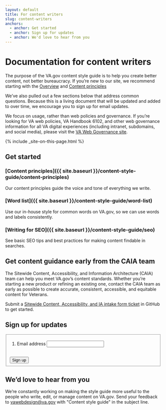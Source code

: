```yaml
---
layout: default
title: For content writers
slug: content-writers
anchors:
  - anchor: Get started
  - anchor: Sign up for updates
  - anchor: We'd love to hear from you
---
```


# Documentation for content writers

<div class="va-introtext">
  The purpose of the VA.gov content style guide is to help you create better content, not better bureaucracy. If you’re new to our site, we recommend starting with the <a href="{{ site.baseurl }}/content-style-guide/">Overview</a> and <a href="{{ site.baseurl }}/content-style-guide/content-principles">Content principles</a>
</div>

We’ve also pulled out a few sections below that address common questions. Because this is a living document that will be updated and added to over time, we encourage you to sign up for email updates.

We focus on usage, rather than web policies and governance. If you’re looking for VA web policies, VA Handbook 6102, and other web governance information for all VA digital experiences (including intranet, subdomains, and social media), please visit the [VA Web Governance site](https://digital.va.gov/web-governance/).

{% include _site-on-this-page.html %}

## Get started

### [Content principles]({{ site.baseurl }}/content-style-guide/content-principles)
Our content principles guide the voice and tone of everything we write.

### [Word list]({{ site.baseurl }}/content-style-guide/word-list)
Use our in-house style for common words on VA.gov, so we can use words and labels consistently.

### [Writing for SEO]({{ site.baseurl }}/content-style-guide/seo)
See basic SEO tips and best practices for making content findable in searches.

## Get content guidance early from the CAIA team

The Sitewide Content, Accessibility, and Information Architecture (CAIA) team can help you meet VA.gov’s content standards. Whether you’re starting a new product or refining an existing one, contact the CAIA team as early as possible to create accurate, consistent, accessible, and equitable content for Veterans.

Submit a [Sitewide Content, Accessibility, and IA intake form ticket](https://github.com/department-of-veterans-affairs/va.gov-team/issues/new?assignees=RLHecht%2C+coforma-terry%2C+kristinoletmuskat%2C+laurwill%2C+sara-amanda&labels=sitewide+CAIA%2C+sitewide+content-product+support%2C+Sitewide+IA%2C+sitewide+content%2C+sitewide+accessibility&projects=&template=sitewide-content-intake-form.md&title=%3CType+of+Request%3E+from+%3CTeam%3E) in GitHub to get started.

## Sign up for updates
<form id="GD-snippet-form" action="https://public.govdelivery.com/accounts/USVADS/subscribers/qualify" accept-charset="UTF-8" method="post">
  <input name="utf8" type="hidden" value="&#x2713;" />
  <input type="hidden" name="authenticity_token" value="+Ycg18OTfytwWfUKmlfsFpLivhrAZfJCZ0YtJ0f88YnpHqz4WcsolaudXm6tMS8UrZ9aagwWiSg3bEVp5xWCLg==" />
  <input type="hidden" name="topic_id" id="topic_id" value="USVADS_2" />
  <fieldset>
<ol class="usa-unstyled-list vads-u-margin--0">
      <li class="email_fields">
        <label for="email">Email address</label>
        <input type="text" name="email" id="email" class="usa-input" />
      </li>
    </ol>
      <div>
      <button type="submit" class="usa-button vads-u-width--auto">Sign up</button>
    </div>
  </fieldset>
</form>

## We’d love to hear from you
We’re constantly working on making the style guide more useful to the people who write, edit, or manage content on VA.gov. Send your feedback to [vawebdesign@va.gov](mailto:vawebdesign@va.gov) with "Content style guide" in the subject line.
